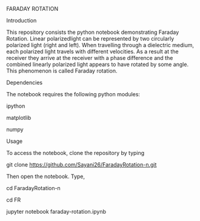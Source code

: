 FARADAY ROTATION

Introduction

This repository consists the python notebook demonstrating Faraday Rotation. Linear polarizedlight can be represented by two circularly polarized light (right and left). When travelling through a dielectric medium, each polarized light travels with different velocities. As a result at the receiver they arrive at the receiver with a phase difference and the combined linearly polarized light appears to have rotated by some angle. This phenomenon is called Faraday rotation.

Dependencies

The notebook requires the following python modules:

ipython 

matplotlib 

numpy

Usage

To access the notebook, clone the repository by typing

git clone https://github.com/Sayani26/FaradayRotation-n.git

Then open the notebook. Type,

cd FaradayRotation-n

cd FR

jupyter notebook faraday-rotation.ipynb

